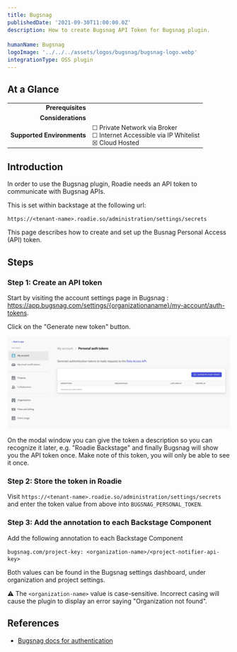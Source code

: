 ```yaml
---
title: Bugsnag
publishedDate: '2021-09-30T11:00:00.0Z'
description: How to create Bugsnag API Token for Bugsnag plugin.

humanName: Bugsnag
logoImage: '../../../assets/logos/bugsnag/bugsnag-logo.webp'
integrationType: OSS plugin
---
```


## At a Glance
| | |
|---: | --- |
| **Prerequisites** |  |
| **Considerations** |  |
| **Supported Environments** | ☐ Private Network via Broker <br /> ☐ Internet Accessible via IP Whitelist <br /> ☒ Cloud Hosted |

## Introduction

In order to use the Bugsnag plugin, Roadie needs an API token to communicate with Bugsnag APIs.


This is set within backstage at the following url:

```text
https://<tenant-name>.roadie.so/administration/settings/secrets
```

This page describes how to create and set up the Busnag Personal Access (API) token.

## Steps

### Step 1: Create an API token

Start by visiting the account settings page in Bugsnag : https://app.bugsnag.com/settings/{organizationaname}/my-account/auth-tokens.

Click on the "Generate new token" button.

   ![Personal Tokens screen in Bugsnag with no tokens defined](./generate-api-token.webp)

On the modal window you can give the token a description so you can recognize it later, e.g. "Roadie Backstage" and finally Bugsnag will show you the API token once. Make note of this token, you will only be able to see it once.

### Step 2: Store the token in Roadie

Visit `https://<tenant-name>.roadie.so/administration/settings/secrets` and enter the token value from above into `BUGSNAG_PERSONAL_TOKEN`.

### Step 3: Add the annotation to each Backstage Component

Add the following annotation to each Backstage Component

```
bugsnag.com/project-key: <organization-name>/<project-notifier-api-key>
```

Both values can be found in the Bugsnag settings dashboard, under organization and project settings.

⚠️  The `<organization-name>` value is case-sensitive. Incorrect casing will cause the plugin to display an error saying "Organization not found".



## References

- [Bugsnag docs for authentication](https://bugsnagapiv2.docs.apiary.io/#introduction/authentication)
